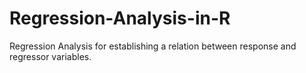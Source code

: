 # Regression-Analysis-in-R
Regression Analysis for establishing a relation between response and regressor variables.

